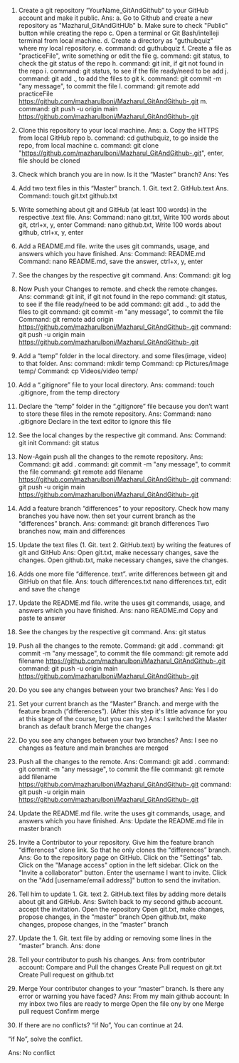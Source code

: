 1. Create a git repository “YourName_GitAndGithub” to your GitHub account and make it public.
Ans:
    a. Go to Github and create a new repository as "Mazharul_GitAndGitHUb"
    b. Make sure to check "Public" button while creating the repo
    c. Open a terminal or Git Bash/intelleji terminal from local machine.
    d. Create a directory as "guthubquiz" where my local repository.
    e. command: cd guthubquiz
    f. Create a file as "practiceFile", write something or edit the file
    g. command: git status, to check the git status of the repo
    h. command: git init, if git not found in the repo
    i. command: git status, to see if the file ready/need to be add
    j. command: git add ., to add the files to git
    k. command: git commit -m "any message", to commit the file
    l. command: git remote add practiceFile https://github.com/mazharulboni/Mazharul_GitAndGithub-.git
    m. command: git push -u origin main https://github.com/mazharulboni/Mazharul_GitAndGithub-.git


2. Clone this repository to your local machine.
Ans:
    a. Copy the HTTPS from local GitHub repo
    b. command: cd guthubquiz, to go inside the repo, from local machine
    c. command: git clone "https://github.com/mazharulboni/Mazharul_GitAndGithub-.git", enter, file should be cloned

3. Check which branch you are in now. Is it the “Master” branch?
Ans: Yes

4. Add two text files in this “Master” branch. 1. Git. text 2. GitHub.text
Ans.
    Command: touch git.txt github.txt

5. Write something about git and GitHub (at least 100 words) in the respective .text file.
Ans:
    Command: nano git.txt, Write 100 words about git, ctrl+x, y, enter
    Command: nano github.txt, Write 100 words about github, ctrl+x, y, enter


6. Add a README.md file. write the uses git commands, usage, and answers which you have finished.
Ans:
    Command: README.md
    Command: nano README.md, save the answer, ctrl+x, y, enter

7. See the changes by the respective git command.
Ans:
    Command: git log

8. Now Push your Changes to remote. and check the remote changes.
Ans:
       command: git init, if git not found in the repo
       command: git status, to see if the file ready/need to be add
       command: git add ., to add the files to git
       command: git commit -m "any message", to commit the file
       Command: git remote add origin https://github.com/mazharulboni/Mazharul_GitAndGithub-.git
       command: git push -u origin main https://github.com/mazharulboni/Mazharul_GitAndGithub-.git

9. Add a “temp” folder in the local directory. and some files(image, video) to that folder.
Ans:
    command: mkdir temp
    Command: cp Pictures/image temp/
    Command: cp Videos/video temp/

10. Add a “.gitignore” file to your local directory.
Ans:
    command: touch .gitignore, from the temp directory

11. Declare the “temp” folder in the “.gitignore” file because you don’t want to store these files in the remote repository.
Ans:
    Command: nano .gitignore
            Declare in the text editor to ignore this file

12. See the local changes by the respective git command.
Ans:
    Command: git init
    Command: git status


13. Now-Again push all the changes to the remote repository.
Ans:
    Command: git add .
    command: git commit -m "any message", to commit the file
    command: git remote add filename https://github.com/mazharulboni/Mazharul_GitAndGithub-.git
    command: git push -u origin main https://github.com/mazharulboni/Mazharul_GitAndGithub-.git

14. Add a feature branch “differences” to your repository. Check how many branches you have now. then set your current branch as the “differences” branch.
Ans:
    command: git branch differences
    Two branches now, main and differences


15. Update the text files (1. Git. text 2. GitHub.text) by writing the features of git and GitHub
Ans:
    Open git.txt, make necessary changes, save the changes.
    Open github.txt, make necessary changes, save the changes.


16. Adds one more file “difference. text”. write differences between git and GitHub on that file.
Ans:
    touch differences.txt
    nano differences.txt, edit and save the change


17. Update the README.md file. write the uses git commands, usage, and answers which you have finished.
Ans:
    nano README.md
    Copy and paste te answer


18. See the changes by the respective git command.
Ans:
    git status

19. Push all the changes to the remote.
    Command: git add .
    command: git commit -m "any message", to commit the file
    command: git remote add filename https://github.com/mazharulboni/Mazharul_GitAndGithub-.git
    command: git push -u origin main https://github.com/mazharulboni/Mazharul_GitAndGithub-.git

20. Do you see any changes between your two branches?
Ans:
    Yes I do

21. Set your current branch as the “Master” Branch. and merge with the feature branch (“differences”).  (After this step it's little advance for you at this stage of the course, but you can try.)
Ans:
    I switched the Master branch as default branch
    Merge the changes

22. Do you see any changes between your two branches?
Ans:
    I see no changes as feature and main branches are merged

23. Push all the changes to the remote.
Ans:
        Command: git add .
        command: git commit -m "any message", to commit the file
        command: git remote add filename https://github.com/mazharulboni/Mazharul_GitAndGithub-.git
        command: git push -u origin main https://github.com/mazharulboni/Mazharul_GitAndGithub-.git

24. Update the README.md file. write the uses git commands, usage, and answers which you have finished.
Ans:
    Update the README.md file in master branch

25. Invite a Contributor to your repository. Give him the feature branch “differences” clone link. So that he only clones the “differences” branch.
Ans:
Go to the repository page on GitHub.
Click on the "Settings" tab.
Click on the "Manage access" option in the left sidebar.
Click on the "Invite a collaborator" button.
Enter the username I want to invite.
Click on the "Add [username/email address]" button to send the invitation.


26. Tell him to update 1. Git. text 2. GitHub.text files by adding more details about git and GitHub.
Ans:
    Switch back to my second github account. accept the invitation.
    Open the repository
    Open git.txt, make changes, propose changes, in the “master” branch
    Open github.txt, make changes, propose changes, in the “master” branch

27. Update the 1. Git. text file by adding or removing some lines in the “master” branch.
Ans: done

28. Tell your contributor to push his changes.
Ans:
    from contributor account:
    Compare and Pull the changes
    Create Pull request on git.txt
    Create Pull request on github.txt


29. Merge Your contributor changes to your “master” branch. Is there any error or warning you have faced?
Ans:
    From my main github account:
    In my inbox two files are ready to merge
    Open the file ony by one
    Merge pull request
    Confirm merge

30. If there are no conflicts? “if No”, You can continue at 24.

“if No”, solve the conflict.

Ans: No conflict
